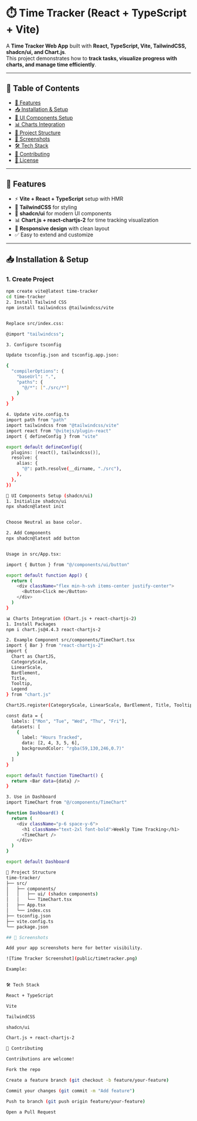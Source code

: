 # ⏱️ Time Tracker (React + TypeScript + Vite)

A **Time Tracker Web App** built with **React, TypeScript, Vite, TailwindCSS, shadcn/ui, and Chart.js**.  
This project demonstrates how to **track tasks, visualize progress with charts, and manage time efficiently**.

---

## 📖 Table of Contents
- [🚀 Features](#-features)
- [📥 Installation & Setup](#-installation--setup)
- [🎨 UI Components Setup](#-ui-components-setup-shadcnui)
- [📊 Charts Integration](#-charts-integration-chartjs--react-chartjs-2)
- [📂 Project Structure](#-project-structure)
- [📸 Screenshots](#-screenshots)
- [🛠️ Tech Stack](#️-tech-stack)
- [🤝 Contributing](#-contributing)
- [📜 License](#-license)

---

## 🚀 Features
- ⚡ **Vite + React + TypeScript** setup with HMR  
- 🎨 **TailwindCSS** for styling  
- 🧩 **shadcn/ui** for modern UI components  
- 📊 **Chart.js + react-chartjs-2** for time tracking visualization  
- 📱 **Responsive design** with clean layout  
- ✅ Easy to extend and customize  

---

## 📥 Installation & Setup

### 1. Create Project
```bash
npm create vite@latest time-tracker
cd time-tracker
2. Install Tailwind CSS
npm install tailwindcss @tailwindcss/vite


Replace src/index.css:

@import "tailwindcss";

3. Configure tsconfig

Update tsconfig.json and tsconfig.app.json:

{
  "compilerOptions": {
    "baseUrl": ".",
    "paths": {
      "@/*": ["./src/*"]
    }
  }
}

4. Update vite.config.ts
import path from "path"
import tailwindcss from "@tailwindcss/vite"
import react from "@vitejs/plugin-react"
import { defineConfig } from "vite"

export default defineConfig({
  plugins: [react(), tailwindcss()],
  resolve: {
    alias: {
      "@": path.resolve(__dirname, "./src"),
    },
  },
})

🎨 UI Components Setup (shadcn/ui)
1. Initialize shadcn/ui
npx shadcn@latest init


Choose Neutral as base color.

2. Add Components
npx shadcn@latest add button


Usage in src/App.tsx:

import { Button } from "@/components/ui/button"

export default function App() {
  return (
    <div className="flex min-h-svh items-center justify-center">
      <Button>Click me</Button>
    </div>
  )
}

📊 Charts Integration (Chart.js + react-chartjs-2)
1. Install Packages
npm i chart.js@4.4.3 react-chartjs-2

2. Example Component src/components/TimeChart.tsx
import { Bar } from "react-chartjs-2"
import {
  Chart as ChartJS,
  CategoryScale,
  LinearScale,
  BarElement,
  Title,
  Tooltip,
  Legend
} from "chart.js"

ChartJS.register(CategoryScale, LinearScale, BarElement, Title, Tooltip, Legend)

const data = {
  labels: ["Mon", "Tue", "Wed", "Thu", "Fri"],
  datasets: [
    {
      label: "Hours Tracked",
      data: [2, 4, 3, 5, 6],
      backgroundColor: "rgba(59,130,246,0.7)"
    }
  ]
}

export default function TimeChart() {
  return <Bar data={data} />
}

3. Use in Dashboard
import TimeChart from "@/components/TimeChart"

function Dashboard() {
  return (
    <div className="p-6 space-y-6">
      <h1 className="text-2xl font-bold">Weekly Time Tracking</h1>
      <TimeChart />
    </div>
  )
}

export default Dashboard

📂 Project Structure
time-tracker/
├── src/
│   ├── components/
│   │   ├── ui/ (shadcn components)
│   │   └── TimeChart.tsx
│   ├── App.tsx
│   └── index.css
├── tsconfig.json
├── vite.config.ts
└── package.json

## 📸 Screenshots

Add your app screenshots here for better visibility.

![Time Tracker Screenshot](public/timetracker.png)

Example:


🛠️ Tech Stack

React + TypeScript

Vite

TailwindCSS

shadcn/ui

Chart.js + react-chartjs-2

🤝 Contributing

Contributions are welcome!

Fork the repo

Create a feature branch (git checkout -b feature/your-feature)

Commit your changes (git commit -m "Add feature")

Push to branch (git push origin feature/your-feature)

Open a Pull Request